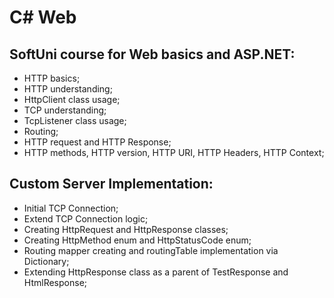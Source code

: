 # C# Web
## SoftUni course for Web basics and ASP.NET:

- HTTP basics;
- HTTP understanding;
- HttpClient class usage;
- TCP understanding;
- TcpListener class usage;
- Routing;
- HTTP request and HTTP Response;
- HTTP methods, HTTP version, HTTP URI, HTTP Headers, HTTP Context;


## Custom Server Implementation:
- Initial TCP Connection;
- Extend TCP Connection logic;
- Creating HttpRequest and HttpResponse classes;
- Creating HttpMethod enum and HttpStatusCode enum;
- Routing mapper creating and routingTable implementation via Dictionary;
- Extending HttpResponse class as a parent of TestResponse and HtmlResponse;
